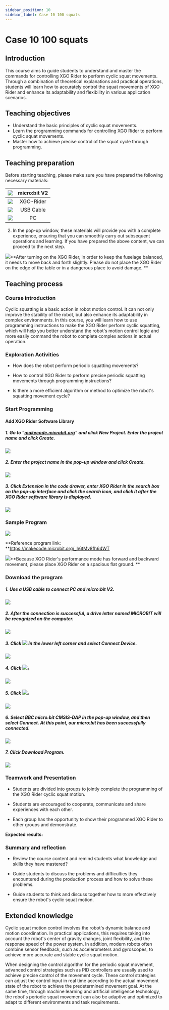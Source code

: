 ```yaml
---
sidebar_position: 10
sidebar_label: Case 10 100 squats
---
```


# Case 10 100 squats

## Introduction

This course aims to guide students to understand and master the commands for controlling XGO Rider to perform cyclic squat movements. Through a combination of theoretical explanations and practical operations, students will learn how to accurately control the squat movements of XGO Rider and enhance its adaptability and flexibility in various application scenarios.



## Teaching objectives

- Understand the basic principles of cyclic squat movements.
- Learn the programming commands for controlling XGO Rider to perform cyclic squat movements.
- Master how to achieve precise control of the squat cycle through programming.

## Teaching preparation

Before starting teaching, please make sure you have prepared the following necessary materials:

| ![](https://wiki-media-ef.oss-cn-hongkong.aliyuncs.com/docs/microbit/robot/xgo-rider-kit/images/microbit-xgo-rider-kit-case-01.png) | micro:bit  V2 |
| :----------------------------------------------------------: | :-----------: |
| ![](https://wiki-media-ef.oss-cn-hongkong.aliyuncs.com/docs/microbit/robot/xgo-rider-kit/images/microbit-xgo-rider-kit-case-19.png) |   XGO-Rider   |
| ![](https://wiki-media-ef.oss-cn-hongkong.aliyuncs.com/docs/microbit/robot/xgo-rider-kit/images/microbit-xgo-rider-kit-case-02.png) |   USB Cable   |
| ![](https://wiki-media-ef.oss-cn-hongkong.aliyuncs.com/docs/microbit/robot/xgo-rider-kit/images/microbit-xgo-rider-kit-case-03.png) |      PC       |

2. In the pop-up window, these materials will provide you with a complete experience, ensuring that you can smoothly carry out subsequent operations and learning. If you have prepared the above content, we can proceed to the next step.

![](https://wiki-media-ef.oss-cn-hongkong.aliyuncs.com/docs/microbit/robot/xgo-rider-kit/images/microbit-xgo-rider-kit-read-01.png)**After turning on the XGO Rider, in order to keep the fuselage balanced, it needs to move back and forth slightly. Please do not place the XGO Rider on the edge of the table or in a dangerous place to avoid damage. **

## Teaching process

### Course introduction

Cyclic squatting is a basic action in robot motion control. It can not only improve the stability of the robot, but also enhance its adaptability in complex environments. In this course, you will learn how to use programming instructions to make the XGO Rider perform cyclic squatting, which will help you better understand the robot's motion control logic and more easily command the robot to complete complex actions in actual operation.

### Exploration Activities

- How does the robot perform periodic squatting movements?

- How to control XGO Rider to perform precise periodic squatting movements through programming instructions?

- Is there a more efficient algorithm or method to optimize the robot's squatting movement cycle?

### Start Programming

#### Add XGO Rider Software Library

##### 1. Go to "[makecode.microbit.org](https://makecode.microbit.org)" and click **New Project**. Enter the project name and click **Create**.



![](https://wiki-media-ef.oss-cn-hongkong.aliyuncs.com/docs/microbit/robot/xgo-rider-kit/images/microbit-xgo-rider-kit-case-04.png)



##### 2. Enter the project name in the pop-up window and click **Create**.



![](https://wiki-media-ef.oss-cn-hongkong.aliyuncs.com/docs/microbit/robot/xgo-rider-kit/images/microbit-xgo-rider-kit-case-05.png)



##### 3. Click **Extension** in the code drawer, enter **XGO Rider** in the search box on the pop-up interface and click the search icon, and click it after the **XGO Rider** software library is displayed.



![](https://wiki-media-ef.oss-cn-hongkong.aliyuncs.com/docs/microbit/robot/xgo-rider-kit/images/microbit-xgo-rider-kit-case-07.png)



### Sample Program



![](https://wiki-media-ef.oss-cn-hongkong.aliyuncs.com/docs/microbit/robot/xgo-rider-kit/images/microbit-xgo-rider-kit-case-109.png)



**Reference program link: **https://makecode.microbit.org/_h6tMv8fh64WT



![](https://wiki-media-ef.oss-cn-hongkong.aliyuncs.com/docs/microbit/building-blocks/microbit-space-science-kit/images/microbit-space-science-kit-read03.png)**Because XGO Rider's performance mode has forward and backward movement, please place XGO Rider on a spacious flat ground. **

### Download the program

##### 1. Use a USB cable to connect PC and micro:bit V2.



![](https://wiki-media-ef.oss-cn-hongkong.aliyuncs.com/docs/microbit/robot/xgo-rider-kit/images/microbit-xgo-rider-kit-case-09.gif)



##### 2. After the connection is successful, a drive letter named MICROBIT will be recognized on the computer.



![](https://wiki-media-ef.oss-cn-hongkong.aliyuncs.com/docs/microbit/robot/xgo-rider-kit/images/microbit-xgo-rider-kit-case-10.png)



##### 3. Click ![](https://wiki-media-ef.oss-cn-hongkong.aliyuncs.com/docs/microbit/robot/xgo-rider-kit/images/microbit-xgo-rider-kit-case-11.png) in the lower left corner and select **Connect Device**.



![](https://wiki-media-ef.oss-cn-hongkong.aliyuncs.com/docs/microbit/robot/xgo-rider-kit/images/microbit-xgo-rider-kit-case-12.png)



##### 4. Click ![](https://wiki-media-ef.oss-cn-hongkong.aliyuncs.com/docs/microbit/robot/xgo-rider-kit/images/microbit-xgo-rider-kit-case-13.png)。



![](https://wiki-media-ef.oss-cn-hongkong.aliyuncs.com/docs/microbit/robot/xgo-rider-kit/images/microbit-xgo-rider-kit-case-14.png)



##### 5. Click ![](https://wiki-media-ef.oss-cn-hongkong.aliyuncs.com/docs/microbit/robot/xgo-rider-kit/images/microbit-xgo-rider-kit-case-15.png)。



![](https://wiki-media-ef.oss-cn-hongkong.aliyuncs.com/docs/microbit/robot/xgo-rider-kit/images/microbit-xgo-rider-kit-case-16.png)



##### 6. Select **BBC micro:bit CMSIS-DAP** in the pop-up window, and then select **Connect**. At this point, our micro:bit has been successfully connected.

![](https://wiki-media-ef.oss-cn-hongkong.aliyuncs.com/docs/microbit/robot/xgo-rider-kit/images/microbit-xgo-rider-kit-case-17.png)



##### 7. Click **Download Program**.



![](https://wiki-media-ef.oss-cn-hongkong.aliyuncs.com/docs/microbit/robot/xgo-rider-kit/images/microbit-xgo-rider-kit-case-18.png)



### Teamwork and Presentation

- Students are divided into groups to jointly complete the programming of the XGO Rider cyclic squat motion.

- Students are encouraged to cooperate, communicate and share experiences with each other.

- Each group has the opportunity to show their programmed XGO Rider to other groups and demonstrate.

**Expected results:**



### Summary and reflection

- Review the course content and remind students what knowledge and skills they have mastered?

- Guide students to discuss the problems and difficulties they encountered during the production process and how to solve these problems.

- Guide students to think and discuss together how to more effectively ensure the robot's cyclic squat motion.

## Extended knowledge

Cyclic squat motion control involves the robot's dynamic balance and motion coordination. In practical applications, this requires taking into account the robot's center of gravity changes, joint flexibility, and the response speed of the power system. In addition, modern robots often combine sensor feedback, such as accelerometers and gyroscopes, to achieve more accurate and stable cyclic squat motion.

When designing the control algorithm for the periodic squat movement, advanced control strategies such as PID controllers are usually used to achieve precise control of the movement cycle. These control strategies can adjust the control input in real time according to the actual movement state of the robot to achieve the predetermined movement goal. At the same time, through machine learning and artificial intelligence technology, the robot's periodic squat movement can also be adaptive and optimized to adapt to different environments and task requirements.
